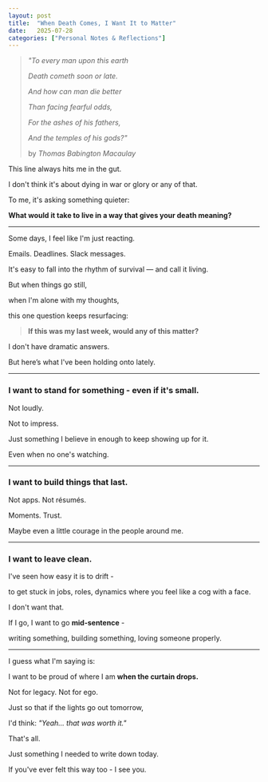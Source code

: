 ```yaml
---
layout: post
title:  "When Death Comes, I Want It to Matter"
date:   2025-07-28
categories: ["Personal Notes & Reflections"]
---
```


> *"To every man upon this earth*
>
> *Death cometh soon or late.*
>
> *And how can man die better*
>
> *Than facing fearful odds,*
>
> *For the ashes of his fathers,*
>
> *And the temples of his gods?"*
>
> by *Thomas Babington Macaulay*


This line always hits me in the gut.

I don't think it's about dying in war or glory or any of that.

To me, it's asking something quieter:



**What would it take to live in a way that gives your death meaning?**

---

Some days, I feel like I'm just reacting.

Emails. Deadlines. Slack messages.

It's easy to fall into the rhythm of survival — and call it living.



But when things go still,

when I'm alone with my thoughts,

this one question keeps resurfacing:


> **If this was my last week, would any of this matter?**


I don't have dramatic answers.

But here’s what I've been holding onto lately.

---

### I want to stand for something - even if it's small.

Not loudly.

Not to impress.

Just something I believe in enough to keep showing up for it.

Even when no one's watching.

---

### I want to build things that last.

Not apps. Not résumés.

Moments. Trust.

Maybe even a little courage in the people around me.

---

### I want to leave clean.

I've seen how easy it is to drift -

to get stuck in jobs, roles, dynamics where you feel like a cog with a face.



I don't want that.

If I go, I want to go **mid-sentence** -

writing something, building something, loving someone properly.

---

I guess what I'm saying is:

I want to be proud of where I am **when the curtain drops.**



Not for legacy. Not for ego.

Just so that if the lights go out tomorrow,

I'd think: *"Yeah... that was worth it."*



That's all.



Just something I needed to write down today.

If you've ever felt this way too - I see you.

